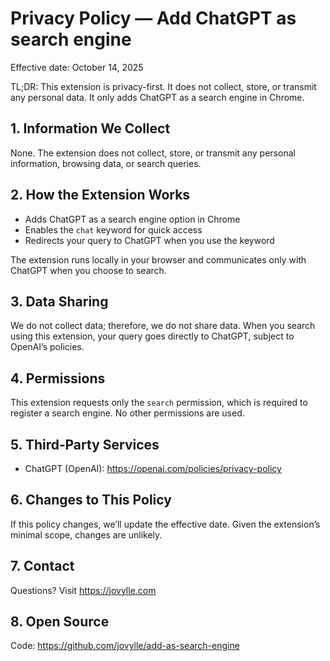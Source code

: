 # Privacy Policy — Add ChatGPT as search engine

Effective date: October 14, 2025

TL;DR: This extension is privacy-first. It does not collect, store, or transmit any personal data. It only adds ChatGPT as a search engine in Chrome.

## 1. Information We Collect
None. The extension does not collect, store, or transmit any personal information, browsing data, or search queries.

## 2. How the Extension Works
- Adds ChatGPT as a search engine option in Chrome
- Enables the `chat` keyword for quick access
- Redirects your query to ChatGPT when you use the keyword

The extension runs locally in your browser and communicates only with ChatGPT when you choose to search.

## 3. Data Sharing
We do not collect data; therefore, we do not share data. When you search using this extension, your query goes directly to ChatGPT, subject to OpenAI’s policies.

## 4. Permissions
This extension requests only the `search` permission, which is required to register a search engine. No other permissions are used.

## 5. Third‑Party Services
- ChatGPT (OpenAI): https://openai.com/policies/privacy-policy

## 6. Changes to This Policy
If this policy changes, we’ll update the effective date. Given the extension’s minimal scope, changes are unlikely.

## 7. Contact
Questions? Visit https://jovylle.com

## 8. Open Source
Code: https://github.com/jovylle/add-as-search-engine